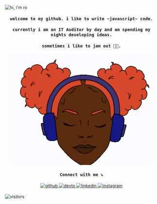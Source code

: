 ![hi, i'm ro](https://github.com/rcowe/rcowe/blob/main/assets/2021-07-24_15-28-51.gif)

<h4 align="center"><samp> welcome to my github. i like to write ~javascript~ code. </samp></h4>
<h4 align="center"><samp> currently i am an IT Auditor by day and am spending my nights developing ideas. </samp></h4>


<h4 align="center"><samp> sometimes i like to jam out 🤘🏾. </samp></h4>
<div align="center"><img src="https://github.com/rcowe/rcowe/blob/main/assets/2021-07-24_15-47-56.gif" alt="trapbobgif" /></div>

<h4 align="center"><samp> Connect with me ⤵️ </samp></h4>
<div align="center">
<a href="https://github.com/rcowe" target="_blank">
<img src=https://img.shields.io/badge/github-%2324292e.svg?&style=for-the-badge&logo=github&logoColor=white alt=github style="margin-bottom: 5px;" />
</a>
<a href="https://dev.to/rcowe" target="_blank">
<img src=https://img.shields.io/badge/dev.to-%2308090A.svg?&style=for-the-badge&logo=dev.to&logoColor=white alt=devto style="margin-bottom: 5px;" />
</a>
<a href="https://linkedin.com/in/rosacbautista" target="_blank">
<img src=https://img.shields.io/badge/linkedin-%231E77B5.svg?&style=for-the-badge&logo=linkedin&logoColor=white alt=linkedin style="margin-bottom: 5px;" />
</a>
<a href="https://www.instagram.com/ros.owen.c/" target="_blank">
<img src=https://img.shields.io/badge/instagram-%23000000.svg?&style=for-the-badge&logo=instagram&logoColor=white alt=instagram style="margin-bottom: 5px;" />
</a>  
</div>  


![visitors](https://visitor-badge.glitch.me/badge?page_id=rcowe.visitor-badge)




<!--
**rcowe/rcowe** is a ✨ _special_ ✨ repository because its `README.md` (this file) appears on your GitHub profile.

Here are some ideas to get you started:

- 🔭 I’m currently working on ...
- 🌱 I’m currently learning ...
- 👯 I’m looking to collaborate on ...
- 🤔 I’m looking for help with ...
- 💬 Ask me about ...
- 📫 How to reach me: ...
- 😄 Pronouns: ...
- ⚡ Fun fact: ...
-->
